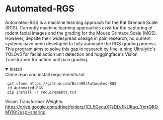 # Automated-RGS
Automated-RGS is a machine learning approach for the Rat Grimace Scale (RGS). Currently machine learning approaches exist for the capturing of rodent facial images and the grading for the Mouse Grimace Scale (MGS). However, depsite their widespread useage in pain research, no current systems have been developed to fully automate the RGS grading process. This program aims to solve this gap in research by fine-tuning Ultralytic's YOLOv5 for facial action unit detection and huggingface's Vision Transformer for action unit pain grading.

<details open>
<summary>Install</summary>
Clone repo and install requirements.txt
  
```
 git clone https://github.com/Barn99/Automated-RGS
 cd Automated-RGS
 pip install -r requirements.txt
```

Vision Transformer Weights:
https://drive.google.com/drive/folders/1Cl_5GyouX7sDLv1NUKuq_YxrrQRQMYKn?usp=sharing

